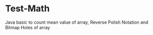 # Test-Math
Java basic to count mean value of array, Reverse Polish Notation and Bitmap Holes of array
